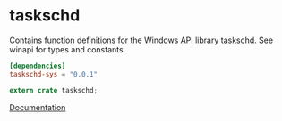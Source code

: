 # taskschd #
Contains function definitions for the Windows API library taskschd. See winapi for types and constants.

```toml
[dependencies]
taskschd-sys = "0.0.1"
```

```rust
extern crate taskschd;
```

[Documentation](https://retep998.github.io/doc/winapi/taskschd/)
